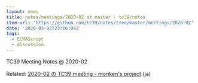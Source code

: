 ```yaml
---
layout: news
title: notes/meetings/2020-02 at master · tc39/notes
item-url: 'https://github.com/tc39/notes/tree/master/meetings/2020-02'
date: '2020-03-02T23:16:04Z'
tags:
  - ECMAScript
  - discussion
---
```

TC39 Meeting Notes @ 2020-02

Related: [2020-02 の TC39 meeting - moriken's project](https://scrapbox.io/petamoriken/2020-02_%E3%81%AE_TC39_meeting) (ja)

